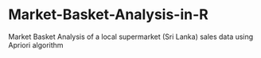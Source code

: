 # Market-Basket-Analysis-in-R
Market Basket Analysis of a local supermarket (Sri Lanka) sales data using Apriori algorithm
